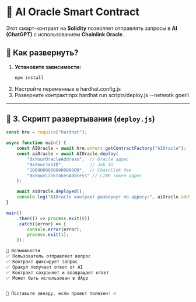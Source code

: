 # 🤖 AI Oracle Smart Contract  

Этот смарт-контракт на **Solidity** позволяет отправлять запросы в **AI (ChatGPT)** с использованием **Chainlink Oracle**.  

## 🚀 Как развернуть?  
1. **Установите зависимости:**  
   ```bash
   npm install
2. Настройте переменные в hardhat.config.js
3. Разверните контракт:npx hardhat run scripts/deploy.js --network goerli


---

## **📜 3. Скрипт развертывания (`deploy.js`)**
```javascript
const hre = require("hardhat");

async function main() {
    const AIOracle = await hre.ethers.getContractFactory("AIOracle");
    const aiOracle = await AIOracle.deploy(
        "0xYourOracleAddress",  // Oracle адрес
        "0xYourJobID",          // Job ID
        "1000000000000000000",  // Chainlink fee
        "0xYourLinkTokenAddress" // LINK токен адрес
    );

    await aiOracle.deployed();
    console.log("AIOracle контракт развернут по адресу:", aiOracle.address);
}

main()
    .then(() => process.exit(0))
    .catch((error) => {
        console.error(error);
        process.exit(1);
    });

📌 Возможности
✅ Пользователь отправляет вопрос
✅ Контракт фиксирует запрос
✅ Оракул получает ответ от AI
✅ Контракт сохраняет и возвращает ответ
✅ Может быть использован в dApp


🌟 Поставьте звезду, если проект полезен! ⭐